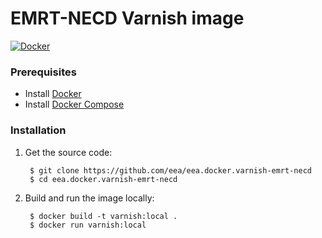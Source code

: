 EMRT-NECD Varnish image
=======================

[![Docker]( https://dockerbuildbadges.quelltext.eu/status.svg?organization=eeacms&repository=varnish-emrt-necd)](https://hub.docker.com/r/eeacms/varnish-emrt-necd/builds)

### Prerequisites

* Install [Docker](https://docs.docker.com/engine/installation/)
* Install [Docker Compose](https://docs.docker.com/compose/install/)

### Installation

1. Get the source code:

        $ git clone https://github.com/eea/eea.docker.varnish-emrt-necd
        $ cd eea.docker.varnish-emrt-necd

2. Build and run the image locally:

        $ docker build -t varnish:local .
        $ docker run varnish:local

